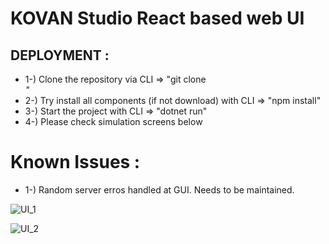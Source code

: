 # KOVAN Studio React based web UI

## DEPLOYMENT : 
- 1-) Clone the repository via CLI => "git clone <address>"
- 2-) Try install all components (if not download) with CLI  => "npm install"
- 3-) Start the project with CLI  => "dotnet run"
- 4-) Please check simulation screens below


# Known Issues :     
  - 1-) Random server erros handled at GUI. Needs to be maintained.



![UI_1](https://user-images.githubusercontent.com/49819371/186631503-48b9bec6-dbb5-4db2-a67e-18b6954baf51.jpg)


![UI_2](https://user-images.githubusercontent.com/49819371/186631520-0d5da775-fcd4-4d7d-8757-14aca9205f77.jpg)
